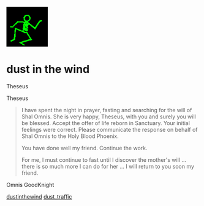 ![dancer](assets/dancer.gif)

# dust in the wind

 Theseus

Theseus 
>
>   I have spent the night in prayer, fasting and searching for the will of Shal Omnis. She is very happy, Theseus, with you and surely you will be blessed. Accept the offer of life reborn in Sanctuary. Your initial feelings were correct. Please communicate the response on behalf of Shal Omnis to the Holy Blood Phoenix. 
>
>   You have done well my friend. Continue the work. 
>
>   For me, I must continue to fast until I discover the mother's will ... there is so much more I can do for her ... I will return to you soon my friend. 

Omnis GoodKnight 

  [dustinthewind](dustinthewind.md)  [dust_traffic](dust_traffic.md) 

 